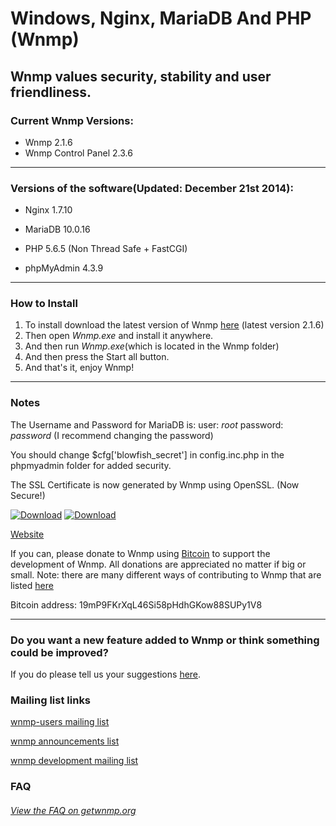 Windows, Nginx, MariaDB And PHP (Wnmp)
======================================
Wnmp values security, stability and user friendliness.
------------------------------------------------------

### Current Wnmp Versions:

  * Wnmp 2.1.6
  * Wnmp Control Panel 2.3.6

----

### Versions of the software(Updated: December 21st 2014):

  * Nginx 1.7.10

  * MariaDB 10.0.16

  * PHP 5.6.5 (Non Thread Safe + FastCGI)

  * phpMyAdmin 4.3.9
  
----

### How to Install

  1. To install download the latest version of Wnmp [here][1] (latest version 2.1.6)
  2. Then open *Wnmp.exe* and install it anywhere.
  3. And then run *Wnmp.exe*(which is located in the Wnmp folder)
  4. And then press the Start all button.
  5. And that's it, enjoy Wnmp!


----

### Notes

The Username and Password for MariaDB is: user: *root* password: *password* (I recommend changing the password)

You should change $cfg['blowfish_secret'] in config.inc.php in the phpmyadmin folder for added security.

The SSL Certificate is now generated by Wnmp using OpenSSL. (Now Secure!)

[![Download][3]][1]
[![Download][4]][5]

[Website](https://www.getwnmp.org)

If you can, please donate to Wnmp using [Bitcoin][2] to support the development of Wnmp. All donations are appreciated no matter if big or small. Note: there are many different ways of contributing to Wnmp that are listed [here][11]

Bitcoin address: 19mP9FKrXqL46Si58pHdhGKow88SUPy1V8

----

### Do you want a new feature added to Wnmp or think something could be improved?

If you do please tell us your suggestions [here][10].

### Mailing list links

[wnmp-users mailing list][7]

[wnmp announcements list][8]

[wnmp development mailing list][9]

### FAQ

###### [View the FAQ on getwnmp.org][6]


[1]: http://sourceforge.net/projects/wnmp-env/files/latest/download
[2]: bitcoin:19mP9FKrXqL46Si58pHdhGKow88SUPy1V8?message=donation
[3]: https://s0.wp.com/imgpress?url=https://www.getwnmp.org/wp-content/uploads/2014/05/download_icon_128x128x32.png
[4]: https://s0.wp.com/imgpress?url=http%3A%2F%2Fs1.softpedia-static.com/base_img/softpedia_free_award_f.gif
[5]: http://www.softpedia.com/get/Internet/Servers/Server-Tools/Kurt-Wnmp.shtml
[6]: https://www.getwnmp.org/faq
[7]: http://mailman.getwnmp.org/mailman/listinfo/wnmp-users
[8]: http://mailman.getwnmp.org/mailman/listinfo/wnmp-announce
[9]: http://mailman.getwnmp.org/mailman/listinfo/wnmp-dev
[10]: https://github.com/wnmp/wnmp/issues/new
[11]: https://www.getwnmp.org/contributing

